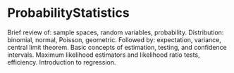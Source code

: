 # ProbabilityStatistics
Brief review of: sample spaces, random variables, probability. Distribution: binomial, normal, Poisson, geometric. Followed by: expectation, variance, central limit theorem. Basic concepts of estimation, testing, and confidence intervals. Maximum likelihood estimators and likelihood ratio tests, efficiency. Introduction to regression.
